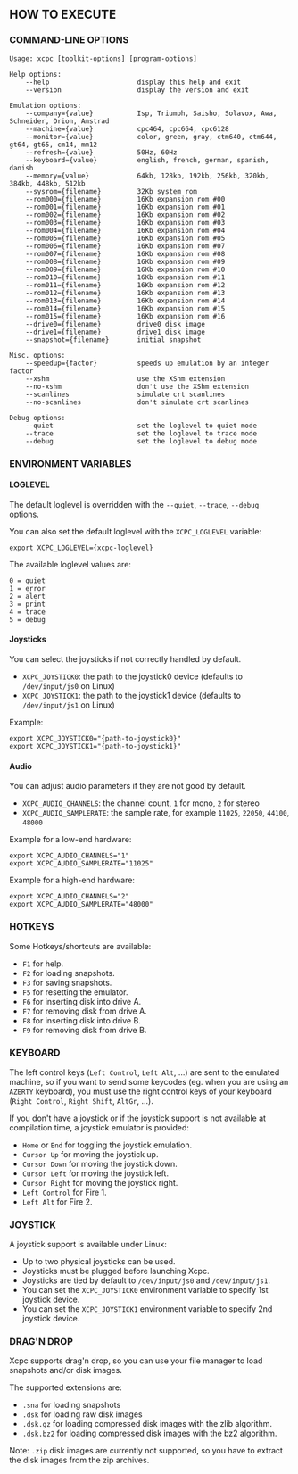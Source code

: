 ## HOW TO EXECUTE

### COMMAND-LINE OPTIONS

```
Usage: xcpc [toolkit-options] [program-options]

Help options:
    --help                      display this help and exit
    --version                   display the version and exit

Emulation options:
    --company={value}           Isp, Triumph, Saisho, Solavox, Awa, Schneider, Orion, Amstrad
    --machine={value}           cpc464, cpc664, cpc6128
    --monitor={value}           color, green, gray, ctm640, ctm644, gt64, gt65, cm14, mm12
    --refresh={value}           50Hz, 60Hz
    --keyboard={value}          english, french, german, spanish, danish
    --memory={value}            64kb, 128kb, 192kb, 256kb, 320kb, 384kb, 448kb, 512kb
    --sysrom={filename}         32Kb system rom
    --rom000={filename}         16Kb expansion rom #00
    --rom001={filename}         16Kb expansion rom #01
    --rom002={filename}         16Kb expansion rom #02
    --rom003={filename}         16Kb expansion rom #03
    --rom004={filename}         16Kb expansion rom #04
    --rom005={filename}         16Kb expansion rom #05
    --rom006={filename}         16Kb expansion rom #07
    --rom007={filename}         16Kb expansion rom #08
    --rom008={filename}         16Kb expansion rom #09
    --rom009={filename}         16Kb expansion rom #10
    --rom010={filename}         16Kb expansion rom #11
    --rom011={filename}         16Kb expansion rom #12
    --rom012={filename}         16Kb expansion rom #13
    --rom013={filename}         16Kb expansion rom #14
    --rom014={filename}         16Kb expansion rom #15
    --rom015={filename}         16Kb expansion rom #16
    --drive0={filename}         drive0 disk image
    --drive1={filename}         drive1 disk image
    --snapshot={filename}       initial snapshot

Misc. options:
    --speedup={factor}          speeds up emulation by an integer factor
    --xshm                      use the XShm extension
    --no-xshm                   don't use the XShm extension
    --scanlines                 simulate crt scanlines
    --no-scanlines              don't simulate crt scanlines

Debug options:
    --quiet                     set the loglevel to quiet mode
    --trace                     set the loglevel to trace mode
    --debug                     set the loglevel to debug mode

```

### ENVIRONMENT VARIABLES

#### LOGLEVEL

The default loglevel is overridden with the `--quiet`, `--trace`, `--debug` options.

You can also set the default loglevel with the `XCPC_LOGLEVEL` variable:

```
export XCPC_LOGLEVEL={xcpc-loglevel}
```

The available loglevel values are:

```
0 = quiet
1 = error
2 = alert
3 = print
4 = trace
5 = debug
```

#### Joysticks

You can select the joysticks if not correctly handled by default.

  - `XCPC_JOYSTICK0`: the path to the joystick0 device (defaults to `/dev/input/js0` on Linux)
  - `XCPC_JOYSTICK1`: the path to the joystick1 device (defaults to `/dev/input/js1` on Linux)

Example:

```
export XCPC_JOYSTICK0="{path-to-joystick0}"
export XCPC_JOYSTICK1="{path-to-joystick1}"
```

#### Audio

You can adjust audio parameters if they are not good by default.

  - `XCPC_AUDIO_CHANNELS`: the channel count, `1` for mono, `2` for stereo
  - `XCPC_AUDIO_SAMPLERATE`: the sample rate, for example `11025`, `22050`, `44100`, `48000`

Example for a low-end hardware:

```
export XCPC_AUDIO_CHANNELS="1"
export XCPC_AUDIO_SAMPLERATE="11025"
```

Example for a high-end hardware:

```
export XCPC_AUDIO_CHANNELS="2"
export XCPC_AUDIO_SAMPLERATE="48000"
```

### HOTKEYS

Some Hotkeys/shortcuts are available:

  - `F1` for help.
  - `F2` for loading snapshots.
  - `F3` for saving snapshots.
  - `F5` for resetting the emulator.
  - `F6` for inserting disk into drive A.
  - `F7` for removing disk from drive A.
  - `F8` for inserting disk into drive B.
  - `F9` for removing disk from drive B.

### KEYBOARD

The left control keys (`Left Control`, `Left Alt`, ...) are sent to the emulated machine, so if you want to send some keycodes (eg. when you are using an `AZERTY` keyboard), you must use the right control keys of your keyboard (`Right Control`, `Right Shift`, `AltGr`, ...).

If you don't have a joystick or if the joystick support is not available at compilation time, a joystick emulator is provided:

  - `Home` or `End` for toggling the joystick emulation.
  - `Cursor Up` for moving the joystick up.
  - `Cursor Down` for moving the joystick down.
  - `Cursor Left` for moving the joystick left.
  - `Cursor Right` for moving the joystick right.
  - `Left Control` for Fire 1.
  - `Left Alt` for Fire 2.

### JOYSTICK

A joystick support is available under Linux:

  - Up to two physical joysticks can be used.
  - Joysticks must be plugged before launching Xcpc.
  - Joysticks are tied by default to `/dev/input/js0` and `/dev/input/js1`.
  - You can set the `XCPC_JOYSTICK0` environment variable to specify 1st joystick device.
  - You can set the `XCPC_JOYSTICK1` environment variable to specify 2nd joystick device.

### DRAG'N DROP

Xcpc supports drag'n drop, so you can use your file manager to load snapshots and/or disk images.

The supported extensions are:

  - `.sna` for loading snapshots
  - `.dsk` for loading raw disk images
  - `.dsk.gz` for loading compressed disk images with the zlib algorithm.
  - `.dsk.bz2` for loading compressed disk images with the bz2 algorithm.

Note: `.zip` disk images are currently not supported, so you have to extract the disk images from the zip archives.

